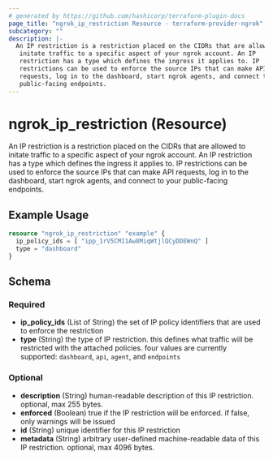 ```yaml
---
# generated by https://github.com/hashicorp/terraform-plugin-docs
page_title: "ngrok_ip_restriction Resource - terraform-provider-ngrok"
subcategory: ""
description: |-
  An IP restriction is a restriction placed on the CIDRs that are allowed to
   initate traffic to a specific aspect of your ngrok account. An IP
   restriction has a type which defines the ingress it applies to. IP
   restrictions can be used to enforce the source IPs that can make API
   requests, log in to the dashboard, start ngrok agents, and connect to your
   public-facing endpoints.
---
```


# ngrok_ip_restriction (Resource)

An IP restriction is a restriction placed on the CIDRs that are allowed to
 initate traffic to a specific aspect of your ngrok account. An IP
 restriction has a type which defines the ingress it applies to. IP
 restrictions can be used to enforce the source IPs that can make API
 requests, log in to the dashboard, start ngrok agents, and connect to your
 public-facing endpoints.

## Example Usage

```terraform
resource "ngrok_ip_restriction" "example" {
  ip_policy_ids = [ "ipp_1rV5CMI1Aw8MiqWtjlQCyDDEWnQ" ]
  type = "dashboard"
}
```

<!-- schema generated by tfplugindocs -->
## Schema

### Required

- **ip_policy_ids** (List of String) the set of IP policy identifiers that are used to enforce the restriction
- **type** (String) the type of IP restriction. this defines what traffic will be restricted with the attached policies. four values are currently supported: `dashboard`, `api`, `agent`, and `endpoints`

### Optional

- **description** (String) human-readable description of this IP restriction. optional, max 255 bytes.
- **enforced** (Boolean) true if the IP restriction will be enforced. if false, only warnings will be issued
- **id** (String) unique identifier for this IP restriction
- **metadata** (String) arbitrary user-defined machine-readable data of this IP restriction. optional, max 4096 bytes.



